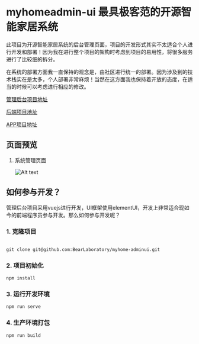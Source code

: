 # myhomeadmin-ui 最具极客范的开源智能家居系统

此项目为开源智能家居系统的后台管理页面，项目的开发形式其实不太适合个人进行开发和部署！因为我在进行整个项目的架构时考虑到项目的易用性，将很多服务进行了比较细的拆分。

在系统的部署方面我一直保持的观念是，由社区进行统一的部署。因为涉及到的技术栈实在是太多，个人部署非常麻烦！当然在这方面我也保持着开放的态度，在适当的时候可以考虑进行相应的修改。

[管理后台项目地址](https://github.com/BearLaboratory/myhome-adminui)

[后端项目地址](https://github.com/BearLaboratory/myhome-backend)

[APP项目地址](https://github.com/BearLaboratory/myhome-app)

## 页面预览
1. 系统管理页面
   
   ![Alt text](https://github.com/BearLaboratory/myhome-adminui/blob/master/pics/systemconfig.png)





## 如何参与开发？
管理后台项目采用vuejs进行开发，UI框架使用elementUI，开发上非常适合现如今的前端程序员参与开发。那么如何参与开发呢？

### 1. 克隆项目
``` shell

git clone git@github.com:BearLaboratory/myhome-adminui.git

```

### 2. 项目初始化
```
npm install
```

### 3. 运行开发环境
```
npm run serve
```

### 4. 生产环境打包
```
npm run build
```
